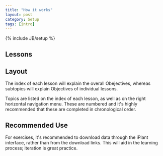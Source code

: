 ```yaml
---
title: "How it works"
layout: post
category: Setup
tags: [intro]
---
```


{% include JB/setup %}

## Lessons

## Layout

The index of each lesson will explain the overall Obejectives, whereas subtopics will explain Objectives of individual lessons.

Topics are listed on the index of each lesson, as well as on the right horizontal navigation menu. These are numbered and it's highly recommended that these are completed in chronological order.

## Recommended Use

For exercises, it's recommended to download data through the iPlant interface, rather than from the download links. This will aid in the learning process; iteration is great practice.
